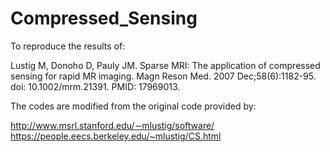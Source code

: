 # Compressed_Sensing

To reproduce the results of:

Lustig M, Donoho D, Pauly JM. Sparse MRI: The application of compressed sensing for rapid MR imaging. Magn Reson Med. 2007 Dec;58(6):1182-95. doi: 10.1002/mrm.21391. PMID: 17969013.

The codes are modified from the original code provided by:
 
http://www.msrl.stanford.edu/∼mlustig/software/
https://people.eecs.berkeley.edu/~mlustig/CS.html
